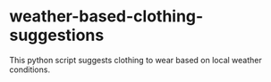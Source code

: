 # weather-based-clothing-suggestions
This python script suggests clothing to wear based on local weather conditions.
